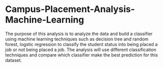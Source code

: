 # Campus-Placement-Analysis-Machine-Learning

The purpose of this analysis is to analyze the data and build a classifier using machine learning techniques such as decision tree and random forest, logstic regression to classify the student status into being placed a job or not being placed a job. The analysis will use different classification techniques and compare which classifier make the best prediction for this dataset.
